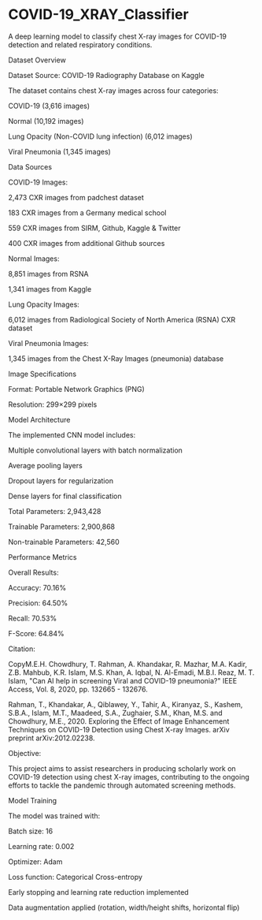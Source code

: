 # COVID-19_XRAY_Classifier
A deep learning model to classify chest X-ray images for COVID-19 detection and related respiratory conditions.

Dataset Overview

Dataset Source: COVID-19 Radiography Database on Kaggle

The dataset contains chest X-ray images across four categories:

COVID-19 (3,616 images)

Normal (10,192 images)

Lung Opacity (Non-COVID lung infection) (6,012 images)

Viral Pneumonia (1,345 images)

Data Sources

COVID-19 Images:

2,473 CXR images from padchest dataset

183 CXR images from a Germany medical school

559 CXR images from SIRM, Github, Kaggle & Twitter

400 CXR images from additional Github sources

Normal Images:

8,851 images from RSNA

1,341 images from Kaggle

Lung Opacity Images:

6,012 images from Radiological Society of North America (RSNA) CXR dataset

Viral Pneumonia Images:

1,345 images from the Chest X-Ray Images (pneumonia) database

Image Specifications

Format: Portable Network Graphics (PNG)

Resolution: 299×299 pixels

Model Architecture

The implemented CNN model includes:

Multiple convolutional layers with batch normalization

Average pooling layers

Dropout layers for regularization

Dense layers for final classification

Total Parameters: 2,943,428

Trainable Parameters: 2,900,868

Non-trainable Parameters: 42,560

Performance Metrics

Overall Results:

Accuracy: 70.16%

Precision: 64.50%

Recall: 70.53%

F-Score: 64.84%

Citation:

CopyM.E.H. Chowdhury, T. Rahman, A. Khandakar, R. Mazhar, M.A. Kadir, Z.B. Mahbub, K.R. Islam, M.S. Khan, A. Iqbal, N. Al-Emadi, M.B.I. Reaz, M. T. Islam, "Can AI help in screening Viral and COVID-19 pneumonia?" IEEE Access, Vol. 8, 2020, pp. 132665 - 132676.

Rahman, T., Khandakar, A., Qiblawey, Y., Tahir, A., Kiranyaz, S., Kashem, S.B.A., Islam, M.T., Maadeed, S.A., Zughaier, S.M., Khan, M.S. and Chowdhury, M.E., 2020. Exploring the Effect of Image Enhancement Techniques on COVID-19 Detection using Chest X-ray Images. arXiv preprint arXiv:2012.02238.

Objective:

This project aims to assist researchers in producing scholarly work on COVID-19 detection using chest X-ray images, contributing to the ongoing efforts to tackle the pandemic through automated screening methods.

Model Training

The model was trained with:

Batch size: 16

Learning rate: 0.002

Optimizer: Adam

Loss function: Categorical Cross-entropy

Early stopping and learning rate reduction implemented

Data augmentation applied (rotation, width/height shifts, horizontal flip)
